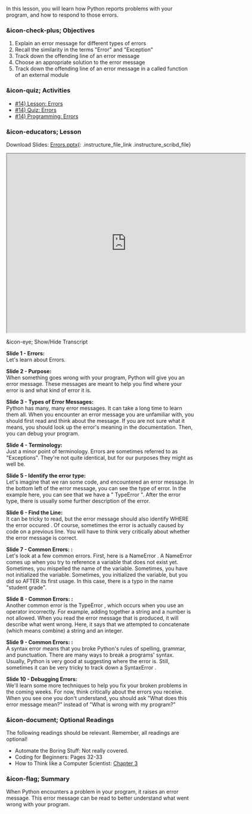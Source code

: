 In this lesson, you will learn how Python reports problems with your program,
and how to respond to those errors.

###  &icon-check-plus; Objectives

  1. Explain an error message for different types of errors
  2. Recall the similarity in the terms "Error" and "Exception"
  3. Track down the offending line of an error message
  4. Choose an appropriate solution to the error message
  5. Track down the offending line of an error message in a called function of an external module

###  &icon-quiz; Activities

  * [#14) Lesson: Errors](#video)
  * [#14) Quiz: Errors](https://vt.instructure.com/courses/66476/assignments/356608)
  * [#14) Programming: Errors](https://vt.instructure.com/courses/66476/assignments/356661)

###  &icon-educators; Lesson

Download Slides:
[Errors.pptx](https://vt.instructure.com/courses/66476/files/5919821/download?verifier=kRrBpfDlEi6at3qfVRAQY1R5XOn2zdeC2QAMQLyN&wrap=1
"Errors.pptx" ){: .instructure_file_link .instructure_scribd_file}

<iframe height="150" width="300" style="width: 640px; height: 480px;"
webkitallowfullscreen="webkitallowfullscreen" title="Error Messages"
mozallowfullscreen="mozallowfullscreen"
src="https://www.youtube.com/embed/VoD-XfiW5V0?feature=oembed&rel=0"
allowfullscreen="allowfullscreen"></iframe>

&icon-eye; Show/Hide Transcript

**Slide 1 - Errors:**  
Let's learn about Errors.

**Slide 2 - Purpose:**  
When something goes wrong with your program, Python will give you an error
message. These messages are meant to help you find where your error is and
what kind of error it is.

**Slide 3 - Types of Error Messages:**  
Python has many, many error messages. It can take a long time to learn them
all. When you encounter an error message you are unfamiliar with, you should
first read and think about the message. If you are not sure what it means, you
should look up the error's meaning in the documentation. Then, you can debug
your program.

**Slide 4 - Terminology:**  
Just a minor point of terminology. Errors are sometimes referred to as
"Exceptions". They're not quite identical, but for our purposes they might as
well be.

**Slide 5 - Identify the error type:**  
Let's imagine that we ran some code, and encountered an error message. In the
bottom left of the error message, you can see the type of error. In the
example here, you can see that we have a " TypeError ". After the error type,
there is usually some further description of the error.

**Slide 6 - Find the Line:**  
It can be tricky to read, but the error message should also identify WHERE the
error occured . Of course, sometimes the error is actually caused by code on a
previous line. You will have to think very critically about whether the error
message is correct.

**Slide 7 - Common Errors: :**  
Let's look at a few common errors. First, here is a NameError . A NameError
comes up when you try to reference a variable that does not exist yet.
Sometimes, you mispelled the name of the variable. Sometimes, you have not
initialized the variable. Sometimes, you initialized the variable, but you did
so AFTER its first usage. In this case, there is a typo in the name "student
grade".

**Slide 8 - Common Errors: :**  
Another common error is the TypeError , which occurs when you use an operator
incorrectly. For example, adding together a string and a number is not
allowed. When you read the error message that is produced, it will describe
what went wrong. Here, it says that we attempted to concatenate (which means
combine) a string and an integer.

**Slide 9 - Common Errors: :**  
A syntax error means that you broke Python's rules of spelling, grammar, and
punctuation. There are many ways to break a programs' syntax. Usually, Python
is very good at suggesting where the error is. Still, sometimes it can be very
tricky to track down a SyntaxError .

**Slide 10 - Debugging Errors:**  
We'll learn some more techniques to help you fix your broken problems in the
coming weeks. For now, think critically about the errors you receive. When you
see one you don't understand, you should ask "What does this error message
mean?" instead of "What is wrong with my program?"

###  &icon-document; Optional Readings

The following readings should be relevant. Remember, all readings are
optional!

  * Automate the Boring Stuff: Not really covered.
  * Coding for Beginners: Pages 32-33
  * How to Think like a Computer Scientist: [Chapter 3](http://interactivepython.org/runestone/static/thinkcspy/Debugging/toctree.html)

###  &icon-flag; Summary

When Python encounters a problem in your program, it raises an error message.
This error message can be read to better understand what went wrong with your
program.
